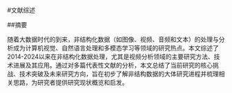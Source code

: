 #文献综述

##摘要

随着大数据时代的到来，非结构化数据（如图像、视频、音频和文本）的处理与分析成为计算机视觉、自然语言处理和多模态学习等领域的研究热点。本文综述了2014-2024以来在非结构化数据处理，尤其是视频分析领域的主要研究方法、技术进展及其应用。通过对多篇代表性文献的分析，本文总结了当前研究的核心挑战、技术突破及未来研究方向，旨在初步了解非结构数据的大体研究进程并梳理相关思路，为研究者提供研究现状概览和启发。

